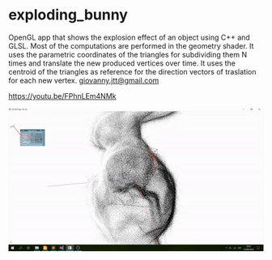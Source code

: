 # exploding_bunny
OpenGL app that shows the explosion effect of an object using C++ and GLSL. Most of the computations are performed in the geometry shader. It uses the parametric coordinates of the triangles for subdividing them N times and translate the new produced vertices over time. It uses the centroid of the triangles as reference for the direction vectors of traslation for each new vertex. giovanny.jtt@gmail.com

https://youtu.be/FPhnLEm4NMk

![Exploding Bunny Image](./images/exploding_bunny_gif.gif "Exploding Bunny Gif")
